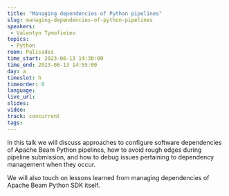 ```yaml
---
title: "Managing dependencies of Python pipelines"
slug: managing-dependencies-of-python-pipelines
speakers:
 - Valentyn Tymofieiev
topics:
 - Python
room: Palisades
time_start: 2023-06-13 14:30:00
time_end: 2023-06-13 14:55:00
day: a
timeslot: h
timeorder: 0
language: 
live_url: 
slides: 
video: 
track: concurrent
tags:
---
```


In this talk we will discuss approaches to configure software dependencies of Apache Beam Python pipelines, how to avoid rough edges during pipeline submission, and how to debug issues pertaining to dependency management when they occur.
 
 
 
 We will also touch on lessons learned from managing dependencies of Apache Beam Python SDK itself.